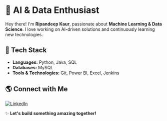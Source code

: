 # 🚀 AI & Data Enthusiast

Hey there! I'm **Ripandeep Kaur**, passionate about **Machine Learning & Data Science**. I love working on AI-driven solutions and continuously learning new technologies. 

## 📌 Tech Stack
- **Languages:** Python, Java, SQL
- **Databases:** MySQL
- **Tools & Technologies:** Git, Power BI, Excel, Jenkins
  
## 🌎 Connect with Me
[![LinkedIn](https://img.shields.io/badge/LinkedIn-Profile-blue)](https://www.linkedin.com/in/ripandeep-kaur-a271a71b7/)

✨ **Let's build something amazing together!**
